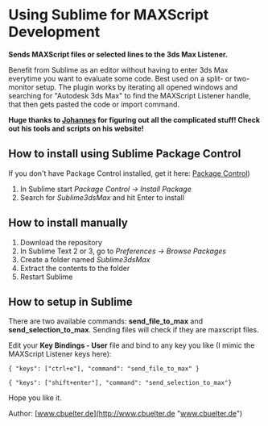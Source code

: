 Using Sublime for MAXScript Development
================

**Sends MAXScript files or selected lines to the 3ds Max Listener.**

Benefit from Sublime as an editor without having to enter 3ds Max everytime you want to evaluate some code. Best used on a split- or two-monitor setup. The plugin works by iterating all opened windows and searching for "Autodesk 3ds Max" to find the MAXScript Listener handle, that then gets pasted the code or import command.

**Huge thanks to [Johannes](http://alfastuff.wordpress.com "Johannes") for figuring out all the
complicated stuff! Check out his tools and scripts on his website!**


How to install using Sublime Package Control
------------------
If you don't have Package Control installed, get it here: [Package Control](https://sublime.wbond.net/installation#st2 "https://sublime.wbond.net/installation#st2"))

1. In Sublime start *Package Control -> Install Package*
2. Search for *Sublime3dsMax* and hit Enter to install

How to install manually
------------------
1. Download the repository
2. In Sublime Text 2 or 3, go to *Preferences -> Browse Packages*
3. Create a folder named *Sublime3dsMax*
4. Extract the contents to the folder
5. Restart Sublime

How to setup in Sublime
------------------
There are two available commands: **send_file_to_max** and **send_selection_to_max**.
Sending files will check if they are maxscript files.

Edit your **Key Bindings - User** file and bind to any key you like (I mimic the MAXScript Listener keys here):

```{ "keys": ["ctrl+e"], "command": "send_file_to_max" }```

```{ "keys": ["shift+enter"], "command": "send_selection_to_max"}```

Hope you like it.



Author: [www.cbuelter.de](http://www.cbuelter.de "www.cbuelter.de")